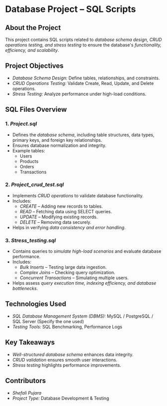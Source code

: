 # Database Project – SQL Scripts  

## About the Project  
This project contains SQL scripts related to *database schema design, CRUD operations testing, and stress testing* to ensure the database's *functionality, efficiency, and scalability*.  

## Project Objectives  
- *Database Schema Design:* Define tables, relationships, and constraints.  
- *CRUD Operations Testing:* Validate Create, Read, Update, and Delete operations.  
- *Stress Testing:* Analyze performance under high-load conditions.  

## SQL Files Overview  

### 1. *Project.sql*  
- Defines the *database schema*, including table structures, data types, primary keys, and foreign key relationships.  
- Ensures database normalization and integrity.  
- Example tables:  
  - Users  
  - Products  
  - Orders  
  - Transactions  

### 2. *Project_crud_test.sql*  
- Implements *CRUD operations* to validate database functionality.  
- Includes:  
  - *CREATE* – Adding new records to tables.  
  - *READ* – Fetching data using SELECT queries.  
  - *UPDATE* – Modifying existing records.  
  - *DELETE* – Removing data securely.  
- Helps in verifying *data consistency and error handling*.  

### 3. *Stress_testing.sql*  
- Contains queries to *simulate high-load scenarios* and evaluate database performance.  
- Includes:  
  - *Bulk Inserts* – Testing large data ingestion.  
  - *Complex Joins* – Checking query optimization.  
  - *Concurrent Transactions* – Simulating multiple users.  
- Helps assess *query execution time, indexing efficiency, and database bottlenecks*.  

## Technologies Used  
- *SQL Database Management System (DBMS):* MySQL / PostgreSQL / SQL Server (Specify the one used)  
- *Testing Tools:* SQL Benchmarking, Performance Logs  

## Key Takeaways  
- *Well-structured database schema* enhances data integrity.  
- *CRUD validation* ensures smooth user interactions.  
- *Stress testing* highlights performance improvements.  



## Contributors  
- *Shefali Pujara*  
- *Project Type:* Database Development & Testing
